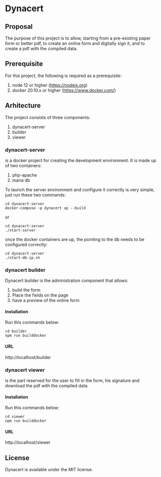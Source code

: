 # Dynacert

## Proposal
The purpose of this project is to allow, starting from a pre-existing paper form or better pdf, to create an online form and digitally sign it, and to create a pdf with the compiled data.

## Prerequisite

For this project, the following is required as a prerequisite:

1) node 12 or higher (https://nodejs.org)
2) docker 20.10.x or higher (https://www.docker.com/)

## Arhitecture

The project consists of three components:

1) dynacert-server
2) builder
3) viewer



### dynacert-server

is a docker project for creating the development environment.
It is made up of two containers:

1) php-apache
2) maria db

To launch the server environment and configure it correctly is very simple, just run these two commands:

```
cd dynacert-server
docker-compose -p dynacert up --build 
```

or

```
cd dynacert-server
./start-server
```

once the docker containers are up, the pointing to the db needs to be configured correctly:

```
cd dynacert-server
./start-db-ip.sh
```

### dynacert builder

Dynacert builder is the administration component that allows:

1) build the form
2) Place the fields on the page
3) have a preview of the online form

#### Installation

Run this commands below:

```
cd builder
npm run builddocker
```

#### URL 

http://localhost/builder

### dynacert viewer

is the part reserved for the user to fill in the form, his signature and download the pdf with the compiled data.

#### Installation

Run this commands below:

```
cd viewer
npm run builddocker
```

#### URL

http://localhost/viewer

## License

Dynacert is available under the MIT license.

